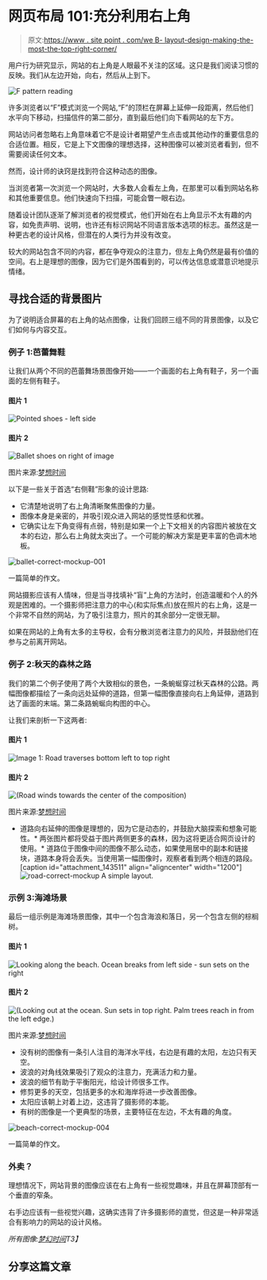 # 网页布局 101:充分利用右上角

> 原文:[https://www . site point . com/we B- layout-design-making-the-most-the-top-right-corner/](https://www.sitepoint.com/web-layout-design-making-the-most-of-the-top-right-corner/)

用户行为研究显示，网站的右上角是人眼最不关注的区域。这只是我们阅读习惯的反映。我们从左边开始，向右，然后从上到下。

![F pattern reading](../Images/90406550d1667325acc07bc2055daf49.png)

许多浏览者以“F”模式浏览一个网站,“F”的顶栏在屏幕上延伸一段距离，然后他们水平向下移动，扫描信件的第二部分，直到最后他们向下看网站的左下方。

网站访问者忽略右上角意味着它不是设计者期望产生点击或其他动作的重要信息的合适位置。相反，它是上下文图像的理想选择，这种图像可以被浏览者看到，但不需要阅读任何文本。

然而，设计师的诀窍是找到符合这种动态的图像。

当浏览者第一次浏览一个网站时，大多数人会看左上角，在那里可以看到网站名称和其他重要信息。他们快速向下扫描，可能会瞥一眼右边。

随着设计团队逐渐了解浏览者的视觉模式，他们开始在右上角显示不太有趣的内容，如免责声明、说明，也许还有标识网站不同语言版本选项的标志。虽然这是一种更古老的设计风格，但潜在的人类行为并没有改变。

较大的网站包含不同的内容，都在争夺观众的注意力，但左上角仍然是最有价值的空间。右上是理想的图像，因为它们是外围看到的，可以传达信息或潜意识地提示情绪。

## 寻找合适的背景图片

为了说明适合屏幕的右上角的站点图像，让我们回顾三组不同的背景图像，以及它们如何与内容交互。

### 例子 1:芭蕾舞鞋

让我们从两个不同的芭蕾舞场景图像开始——一个画面的右上角有鞋子，另一个画面的左侧有鞋子。

#### 图片 1

![Pointed shoes - left side](../Images/a55da7e881b4fcbead92a6be7213f07e.png)

#### 图片 2

![Ballet shoes on right of image](../Images/925df235282053c8791164bbfceb88f0.png)

图片来源:[梦想时间](https://www.dreamstime.com/)

以下是一些关于首选“右侧鞋”形象的设计思路:

*   它清楚地说明了右上角清晰聚焦图像的力量。
*   图像本身是亲密的，并吸引观众进入网站的感觉性感和优雅。
*   它确实让左下角变得有点弱，特别是如果一个上下文相关的内容图片被放在文本的右边，那么右上角就太突出了。一个可能的解决方案是更丰富的色调木地板。

![ballet-correct-mockup-001](../Images/87faddf2e7c6f3b574dd0ef23ab7b785.png)

一篇简单的作文。

网站摄影应该有人情味，但是当寻找填补“盲”上角的方法时，创造温暖和个人的外观是困难的。一个摄影师把注意力的中心(和实际焦点)放在照片的右上角，这是一个非常不自然的网站，为了吸引注意力，照片的其余部分一定很无聊。

如果在网站的上角有太多的主导权，会有分散浏览者注意力的风险，并鼓励他们在参与之前离开网站。

### 例子 2:秋天的森林之路

我们的第二个例子使用了两个大致相似的景色，一条蜿蜒穿过秋天森林的公路。两幅图像都描绘了一条向远处延伸的道路，但第一幅图像直接向右上角延伸，道路到达了画面的末端。第二条路蜿蜒向构图的中心。

让我们来剖析一下这两者:

#### 图片 1

![Image 1: Road traverses bottom left to top right](../Images/f94fb868d41dc3c18a7b8368cec17ec8.png)

#### 图片 2

![(Road winds towards the center of the composition)](../Images/3580dee10c69e7d6e82ccc1b090e6f75.png)

图片来源:[梦想时间](https://www.dreamstime.com/)

*   道路向右延伸的图像是理想的，因为它是动态的，并鼓励大脑探索和想象可能性。*   两张图片都将受益于图片两侧更多的森林，因为这将更适合网页设计的使用。*   道路位于图像中间的图像不那么动态，如果使用居中的副本和链接块，道路本身将会丢失。当使用第一幅图像时，观察者看到两个相连的路段。[caption id="attachment_143511" align="aligncenter" width="1200"]![road-correct-mockup](../Images/0f4363a9030615050501e270ff4135d4.png) A simple layout.

### 示例 3:海滩场景

最后一组示例是海滩场景图像，其中一个包含海浪和落日，另一个包含左侧的棕榈树。

#### 图片 1

![Looking along the beach. Ocean breaks from left side - sun sets on the right](../Images/9234d768b9f90241630732c3b3151133.png)

#### 图片 2

![(Looking out at the ocean. Sun sets in top right. Palm trees reach in from the left edge.)](../Images/3b98418f22626e606cea0a72ca0fdb8b.png)

图片来源:[梦想时间](https://www.dreamstime.com/)

*   没有树的图像有一条引人注目的海洋水平线，右边是有趣的太阳，左边只有天空。
*   波浪的对角线效果吸引了观众的注意力，充满活力和力量。
*   波浪的细节有助于平衡阳光，给设计师很多工作。
*   修剪更多的天空，包括更多的水和海岸将进一步改善图像。
*   太阳应该朝上对着上边，这违背了摄影师的本能。
*   有树的图像是一个更典型的场景，主要特征在左边，不太有趣的角度。

![beach-correct-mockup-004](../Images/72d72006b24d9e7ede9276b62124338a.png)

一篇简单的作文。

### 外卖？

理想情况下，网站背景的图像应该在右上角有一些视觉趣味，并且在屏幕顶部有一个垂直的窄条。

右手边应该有一些视觉兴趣，这确实违背了许多摄影师的直觉，但这是一种非常适合有影响力的网站的设计风格。

*所有图像:[梦幻时间](https://www.dreamstime.com/)T3】*

## 分享这篇文章